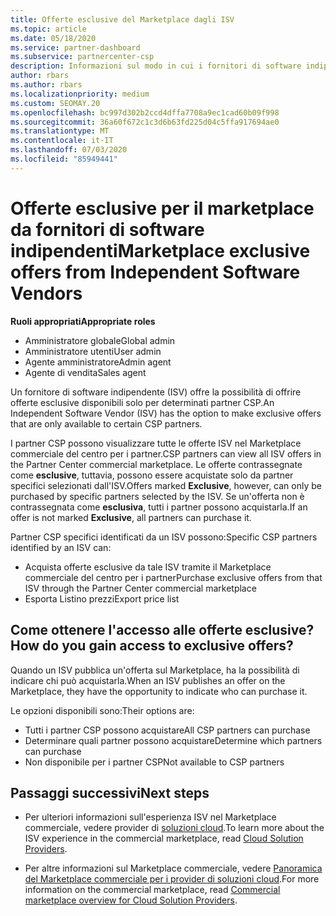 ```yaml
---
title: Offerte esclusive del Marketplace dagli ISV
ms.topic: article
ms.date: 05/18/2020
ms.service: partner-dashboard
ms.subservice: partnercenter-csp
description: Informazioni sul modo in cui i fornitori di software indipendenti (ISV) rendono alcune offerte esclusive e disponibili solo per partner CSP specifici.
author: rbars
ms.author: rbars
ms.localizationpriority: medium
ms.custom: SEOMAY.20
ms.openlocfilehash: bc997d302b2ccd4dffa7708a9ec1cad60b09f998
ms.sourcegitcommit: 36a60f672c1c3d6b63fd225d04c5ffa917694ae0
ms.translationtype: MT
ms.contentlocale: it-IT
ms.lasthandoff: 07/03/2020
ms.locfileid: "85949441"
---
```

# <a name="marketplace-exclusive-offers-from-independent-software-vendors"></a><span data-ttu-id="ae608-103">Offerte esclusive per il marketplace da fornitori di software indipendenti</span><span class="sxs-lookup"><span data-stu-id="ae608-103">Marketplace exclusive offers from Independent Software Vendors</span></span>

<span data-ttu-id="ae608-104">**Ruoli appropriati**</span><span class="sxs-lookup"><span data-stu-id="ae608-104">**Appropriate roles**</span></span>

- <span data-ttu-id="ae608-105">Amministratore globale</span><span class="sxs-lookup"><span data-stu-id="ae608-105">Global admin</span></span>
- <span data-ttu-id="ae608-106">Amministratore utenti</span><span class="sxs-lookup"><span data-stu-id="ae608-106">User admin</span></span>
- <span data-ttu-id="ae608-107">Agente amministratore</span><span class="sxs-lookup"><span data-stu-id="ae608-107">Admin agent</span></span>
- <span data-ttu-id="ae608-108">Agente di vendita</span><span class="sxs-lookup"><span data-stu-id="ae608-108">Sales agent</span></span>

<span data-ttu-id="ae608-109">Un fornitore di software indipendente (ISV) offre la possibilità di offrire offerte esclusive disponibili solo per determinati partner CSP.</span><span class="sxs-lookup"><span data-stu-id="ae608-109">An Independent Software Vendor (ISV) has the option to make exclusive offers that are only available to certain CSP partners.</span></span>

<span data-ttu-id="ae608-110">I partner CSP possono visualizzare tutte le offerte ISV nel Marketplace commerciale del centro per i partner.</span><span class="sxs-lookup"><span data-stu-id="ae608-110">CSP partners can view all ISV offers in the Partner Center commercial marketplace.</span></span> <span data-ttu-id="ae608-111">Le offerte contrassegnate come **esclusive**, tuttavia, possono essere acquistate solo da partner specifici selezionati dall'ISV.</span><span class="sxs-lookup"><span data-stu-id="ae608-111">Offers marked **Exclusive**, however, can only be purchased by specific partners selected by the ISV.</span></span> <span data-ttu-id="ae608-112">Se un'offerta non è contrassegnata come **esclusiva**, tutti i partner possono acquistarla.</span><span class="sxs-lookup"><span data-stu-id="ae608-112">If an offer is not marked **Exclusive**, all partners can purchase it.</span></span>

<span data-ttu-id="ae608-113">Partner CSP specifici identificati da un ISV possono:</span><span class="sxs-lookup"><span data-stu-id="ae608-113">Specific CSP partners identified by an ISV can:</span></span>

- <span data-ttu-id="ae608-114">Acquista offerte esclusive da tale ISV tramite il Marketplace commerciale del centro per i partner</span><span class="sxs-lookup"><span data-stu-id="ae608-114">Purchase exclusive offers from that ISV through the Partner Center commercial marketplace</span></span>
- <span data-ttu-id="ae608-115">Esporta Listino prezzi</span><span class="sxs-lookup"><span data-stu-id="ae608-115">Export price list</span></span>

## <a name="how-do-you-gain-access-to-exclusive-offers"></a><span data-ttu-id="ae608-116">Come ottenere l'accesso alle offerte esclusive?</span><span class="sxs-lookup"><span data-stu-id="ae608-116">How do you gain access to exclusive offers?</span></span>

<span data-ttu-id="ae608-117">Quando un ISV pubblica un'offerta sul Marketplace, ha la possibilità di indicare chi può acquistarla.</span><span class="sxs-lookup"><span data-stu-id="ae608-117">When an ISV publishes an offer on the Marketplace, they have the opportunity to indicate who can purchase it.</span></span>

<span data-ttu-id="ae608-118">Le opzioni disponibili sono:</span><span class="sxs-lookup"><span data-stu-id="ae608-118">Their options are:</span></span>

- <span data-ttu-id="ae608-119">Tutti i partner CSP possono acquistare</span><span class="sxs-lookup"><span data-stu-id="ae608-119">All CSP partners can purchase</span></span>
- <span data-ttu-id="ae608-120">Determinare quali partner possono acquistare</span><span class="sxs-lookup"><span data-stu-id="ae608-120">Determine which partners can purchase</span></span>
- <span data-ttu-id="ae608-121">Non disponibile per i partner CSP</span><span class="sxs-lookup"><span data-stu-id="ae608-121">Not available to CSP partners</span></span>

## <a name="next-steps"></a><span data-ttu-id="ae608-122">Passaggi successivi</span><span class="sxs-lookup"><span data-stu-id="ae608-122">Next steps</span></span>

- <span data-ttu-id="ae608-123">Per ulteriori informazioni sull'esperienza ISV nel Marketplace commerciale, vedere provider di [soluzioni cloud](https://docs.microsoft.com/azure/marketplace/cloud-solution-providers).</span><span class="sxs-lookup"><span data-stu-id="ae608-123">To learn more about the ISV experience in the commercial marketplace, read [Cloud Solution Providers](https://docs.microsoft.com/azure/marketplace/cloud-solution-providers).</span></span>

- <span data-ttu-id="ae608-124">Per altre informazioni sul Marketplace commerciale, vedere [Panoramica del Marketplace commerciale per i provider di soluzioni cloud](csp-commercial-marketplace-overview.md).</span><span class="sxs-lookup"><span data-stu-id="ae608-124">For more information on the commercial marketplace, read [Commercial marketplace overview for Cloud Solution Providers](csp-commercial-marketplace-overview.md).</span></span>
